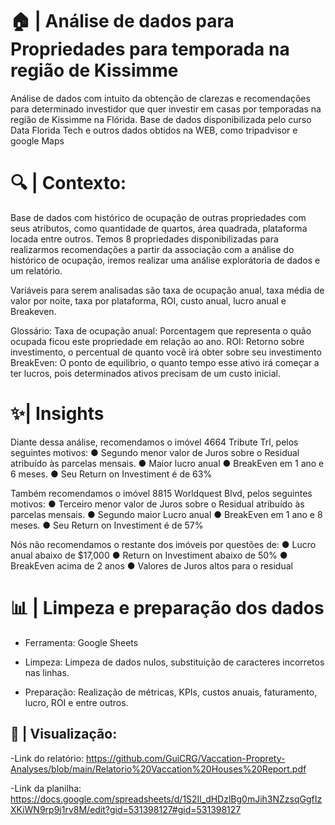 # 🏠 | Análise de dados para Propriedades para temporada na região de Kissimme

Análise de dados com intuito da obtenção de clarezas e recomendações para determinado investidor que quer investir em casas por temporadas na região de Kissimme na Flórida.
Base de dados disponibilizada pelo curso Data Florida Tech e outros dados obtidos na WEB, como tripadvisor e google Maps

# 🔍 | Contexto:

Base de dados com histórico de ocupação de outras propriedades com seus atributos, como quantidade de quartos, área quadrada, plataforma locada entre outros.
Temos 8 propriedades disponibilizadas para realizarmos recomendações a partir da associação com a análise do histórico de ocupação, iremos realizar uma análise
explorátoria de dados e um relatório.

Variáveis para serem analisadas são taxa de ocupação anual, taxa média de valor por noite, taxa por plataforma, ROI, custo anual, lucro anual e Breakeven.

Glossário:
  Taxa de ocupação anual: Porcentagem que representa o quão ocupada ficou este propriedade em relação ao ano.
  ROI: Retorno sobre investimento, o percentual de quanto você irá obter sobre seu investimento
  BreakEven: O ponto de equilibrio, o quanto tempo esse ativo irá começar a ter lucros, pois determinados ativos precisam de um custo inicial.



# ✨| Insights
  Diante dessa análise, recomendamos o imóvel 4664 Tribute Trl, pelos
seguintes motivos:
● Segundo menor valor de Juros sobre o Residual atribuído às parcelas mensais. 
● Maior lucro anual
● BreakEven em 1 ano e 6 meses.
● Seu Return on Investiment é de 63%

  Também recomendamos o imóvel 8815 Worldquest Blvd, pelos
seguintes motivos:
● Terceiro menor valor de Juros sobre o Residual atribuído às
parcelas mensais.
● Segundo maior Lucro anual
● BreakEven em 1 ano e 8 meses.
● Seu Return on Investiment é de 57%

  Nós não recomendamos o restante dos imóveis por questões de:
● Lucro anual abaixo de $17,000
● Return on Investiment abaixo de 50%
● BreakEven acima de 2 anos
● Valores de Juros altos para o residual
  


# 📊 | Limpeza e preparação dos dados

- Ferramenta: Google Sheets

- Limpeza: Limpeza de dados nulos, substituição de caracteres incorretos nas linhas.

- Preparação: Realização de métricas, KPIs, custos anuais, faturamento, lucro, ROI e entre outros.

## 🌈 | Visualização:

 -Link do relatório: https://github.com/GuiCRG/Vaccation-Proprety-Analyses/blob/main/Relatorio%20Vaccation%20Houses%20Report.pdf
 
 -Link da planilha: https://docs.google.com/spreadsheets/d/1S2Il_dHDzlBg0mJih3NZzsqGgfIzXKiWN9rp9j1rv8M/edit?gid=531398127#gid=531398127


<div align="center">
</div>
